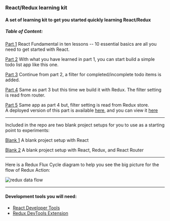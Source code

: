 
### React/Redux learning kit

#### A set of learning kit to get you started quickly learning React/Redux  

##### Table of Content: 

[Part 1](https://github.com/ApolloTang/react-redux-todo-app-demo/tree/master/part-01-react-fundamental)
React Fundamental in ten lessons -- 10 essential basics are all you need to get started with React. 
 
[Part 2](https://github.com/ApolloTang/react-redux-todo-app-demo/tree/master/part-02-todos-no-redux)
With what you have learned in part 1, you can start build a simple todo list app like this one.  
 
[Part 3](https://github.com/ApolloTang/react-redux-todo-app-demo/tree/master/part-03-todos-w-filter-no-redux)
Continue from part 2, a filter for completed/incomplete todo items is added. 
 
[Part 4](https://github.com/ApolloTang/react-redux-todo-app-demo/tree/master/part-04-todos-redux)
Same as part 3 but this time we build it with Redux.  The filter setting is read from router.
 
[Part 5](https://github.com/ApolloTang/react-redux-todo-app-demo/tree/master/part-05-todos-ui-ctrl-in-redux)
Same app as part 4 but, filter setting is read from Redux store.  
A deployed version of this part is available [here](https://github.com/ApolloTang/redux-todos-app-by-apollo), and you can view it [here](https://redux-todos-app-by-apollo.herokuapp.com/)

----

Included in the repo are two blank project setups for you to use as a starting point to experiments:
 
[Blank 1](https://github.com/ApolloTang/react-redux-todo-app-demo/tree/master/blank-01-project-setup-react-only)
A blank project setup with React
 
[Blank 2](https://github.com/ApolloTang/react-redux-todo-app-demo/tree/master/blank-02-project-setup-redux-router)
A blank project setup with React, Redux, and React Router

----

 
Here is a Redux Flux Cycle diagram to help you see the big picture for the flow of Redux Action:

![redux data flow](https://user-images.githubusercontent.com/1150961/28331537-808aae64-6bbf-11e7-9f8b-d25e2c40ae60.png)

------
#### Development tools you will need: 
 * [React Developer Tools](https://chrome.google.com/webstore/detail/react-developer-tools/fmkadmapgofadopljbjfkapdkoienihi)
 * [Redux DevTools Extension](http://extension.remotedev.io/)

